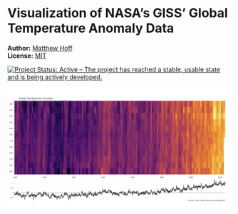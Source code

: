 
<!-- README.md is generated from README.Rmd. Please edit that file -->

# Visualization of NASA’s GISS’ Global Temperature Anomaly Data

**Author:** [Matthew Hoff](https://github.com/mghoff) <br/> **License:**
[MIT](https://opensource.org/licenses/MIT) <br/>

[![Project Status: Active – The project has reached a stable, usable
state and is being actively
developed.](http://www.repostatus.org/badges/latest/active.svg)](https://www.repostatus.org/)

![](figs/gtaviz.png)
